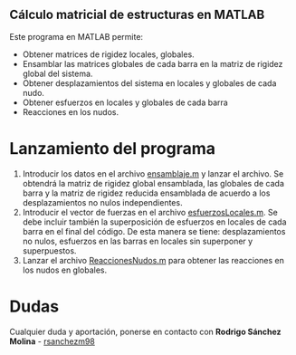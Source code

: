 ## Cálculo matricial de estructuras en MATLAB
Este programa en MATLAB permite:
* Obtener matrices de rigidez locales, globales. 
* Ensamblar las matrices globales de cada barra en la matriz de rigidez global del sistema. 
* Obtener desplazamientos del sistema en locales y globales de cada nudo. 
* Obtener esfuerzos en locales y globales de cada barra
* Reacciones en los nudos. 

# Lanzamiento del programa
1. Introducir los datos en el archivo [ensamblaje.m](https://github.com/rsanchezm98/calculo-matricial-estructuras/blob/main/ensamblaje.m) y lanzar el archivo. Se obtendrá la matriz de rigidez global ensamblada, las globales de cada barra y la matriz de rigidez reducida ensamblada de acuerdo a los desplazamientos no nulos independientes. 
2. Introducir el vector de fuerzas en el archivo [esfuerzosLocales.m](https://github.com/rsanchezm98/calculo-matricial-estructuras/blob/main/esfuerzosLocales.m). Se debe incluir también la superposición de esfuerzos en locales de cada barra en el final del código. De esta manera se tiene: desplazamientos no nulos, esfuerzos en las barras en locales sin superponer y superpuestos. 
3. Lanzar el archivo [ReaccionesNudos.m](https://github.com/rsanchezm98/calculo-matricial-estructuras/blob/main/ReaccionesNudos.m) para obtener las reacciones en los nudos en globales. 

# Dudas
Cualquier duda y aportación, ponerse en contacto con **Rodrigo Sánchez Molina** - [rsanchezm98](https://github.com/rsanchezm98)
